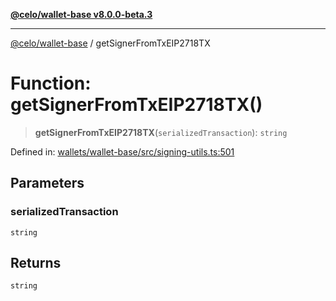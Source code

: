 [**@celo/wallet-base v8.0.0-beta.3**](../README.md)

***

[@celo/wallet-base](../README.md) / getSignerFromTxEIP2718TX

# Function: getSignerFromTxEIP2718TX()

> **getSignerFromTxEIP2718TX**(`serializedTransaction`): `string`

Defined in: [wallets/wallet-base/src/signing-utils.ts:501](https://github.com/celo-org/developer-tooling/blob/master/packages/sdk/wallets/wallet-base/src/signing-utils.ts#L501)

## Parameters

### serializedTransaction

`string`

## Returns

`string`
